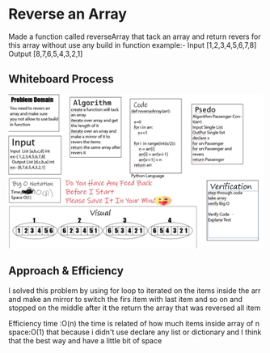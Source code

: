 # Reverse an Array
 Made a function called reverseArray that tack an array and return revers for this array 
    without use any build in function 
  example:- 
  Input [1,2,3,4,5,6,7,8]
  Output [8,7,6,5,4,3,2,1]


## Whiteboard Process
![image](withePord.png)

## Approach & Efficiency
I solved this problem by using for loop to iterated on the items inside the arr and make an mirror
to switch the firs item with last item and so on and stopped on the middle after it the  return the array 
that was reversed all item 

Efficiency
time :O(n) the time is related of how much items inside array of n 
space:O(1) that because i didn't use declare any list or dictionary and I think that the best way and have a 
little bit of space  
